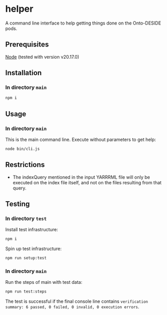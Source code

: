 # helper

A command line interface to help getting things done on the Onto-DESIDE pods.

## Prerequisites

[Node](https://nodejs.org/en) (tested with version v20.17.0)

## Installation

### In directory `main`

```bash
npm i
```

## Usage

### In directory `main`

This is the main command line. Execute without parameters to get help:

```bash
node bin/cli.js
```

## Restrictions

- The indexQuery mentioned in the input YARRRML file will only be executed on the index file itself, and not on the files resulting from that query.

## Testing

### In directory `test`

Install test infrastructure:

```bash
npm i
```

Spin up test infrastructure:

```bash
npm run setup:test
```

### In directory `main`

Run the steps of main with test data:

```bash
npm run test:steps
```

The test is successful if the final console line contains `verification summary: 6 passed, 0 failed, 0 invalid, 0 execution errors`.
